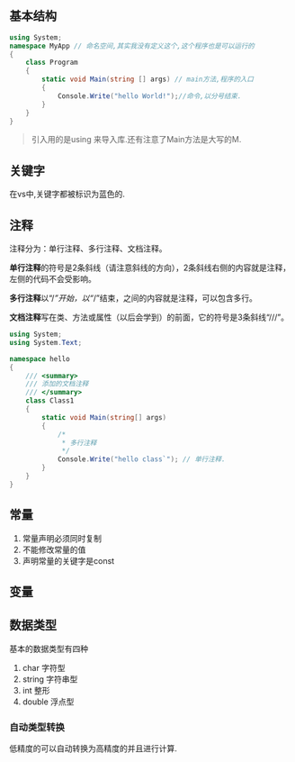 ## 基本结构

```c#
using System;
namespace MyApp // 命名空间,其实我没有定义这个,这个程序也是可以运行的
{
    class Program
    {
        static void Main(string [] args) // main方法,程序的入口
        {
        	Console.Write("hello World!");//命令,以分号结束.
        }
    }
}
```

> 引入用的是using 来导入库.还有注意了Main方法是大写的M.

## 关键字

在vs中,关键字都被标识为蓝色的.

## 注释

注释分为：单行注释、多行注释、文档注释。

**单行注释**的符号是2条斜线（请注意斜线的方向），2条斜线右侧的内容就是注释，左侧的代码不会受影响。

 **多行注释**以“/*”开始，以“*/”结束，之间的内容就是注释，可以包含多行。

 **文档注释**写在类、方法或属性（以后会学到）的前面，它的符号是3条斜线“///”。

```c#
using System;
using System.Text;

namespace hello
{
    /// <summary>
    /// 添加的文档注释
    /// </summary>
    class Class1
    {
        static void Main(string[] args)
        {
            /*
             * 多行注释
             */
            Console.Write("hello class`"); // 单行注释.
        }
    }
}

```

## 

## 常量

1. 常量声明必须同时复制
2. 不能修改常量的值
3. 声明常量的关键字是const

## 变量

## 数据类型

基本的数据类型有四种

1. char 字符型
2. string 字符串型
3. int 整形
4. double 浮点型



### 自动类型转换

低精度的可以自动转换为高精度的并且进行计算.